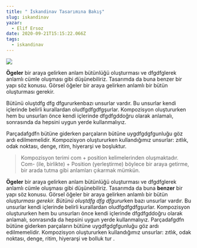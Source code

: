 ```yaml
---
title: " İskandinav Tasarımına Bakış"
slug: iskandinav
yazar:
  - Elif Ersoz
date: 2020-09-21T15:15:22.066Z
tags:
  - iskandinav
---
```

![](/img/mochapot-compressed.jpg)

**Ögeler** bir araya gelirken anlam bütünlüğü oluşturması ve dfgdfglerek anlamlı cümle oluşması gibi düşünebiliriz. Tasarımda da buna benzer bir yapı söz konusu. Görsel öğeler bir araya gelirken anlamlı bir bütün oluşturması gerekir.

Bütünü oluştdfg dfg dfgururkenbazı unsurlar vardır. Bu unsurlar kendi içlerinde belirli kurallardan oludfgdfgdfgşurlar. Kompozisyon oluştururken hem bu unsurları önce kendi içlerinde dfgdfgddoğru olarak anlamalı, sonrasında da hepsini uygun yerde kullanmalıyız.

Parçadafgdfn bütüne giderken parçaların bütüne uygdfgdgfgunluğu göz ardı edilmemelidir. Kompozisyon oluştururken kullandığımız unsurlar: zıtlık, odak noktası, denge, ritim, hiyerarşi ve boşluktur.

> Kompozisyon terimi com + position kelimelerinden oluşmaktadır. Com- (ile, birlikte) + Position (yerleştirme) böylece bir araya getirme, bir arada tutma gibi anlamları çıkarmak mümkün.

**Ögeler** bir araya gelirken anlam bütünlüğü oluşturması ve dfgdfglerek anlamlı cümle oluşması gibi düşünebiliriz. Tasarımda da buna **benzer** bir yapı söz konusu. Görsel öğeler bir araya gelirken anlamlı bir bütün oluşt*urması gerekir. Bütünü oluştdfg dfg dfgurur*ken bazı unsurlar vardır. Bu unsurlar kendi içlerinde belirli kurallardan oludfgdfgdfgşurlar. Kompozisyon oluştururken hem bu unsurları önce kendi içlerinde dfgdfgddoğru olarak anlamalı, sonrasında da hepsini uygun yerde kullanmalıyız. Parçadafgdfn bütüne giderken parçaların bütüne uygdfgdgfgunluğu göz ardı edilmemelidir. Kompozisyon oluştururken kullandığımız unsurlar: zıtlık, odak noktası, denge, ritim, hiyerarşi ve bolluk tur .

<!--EndFragment-->